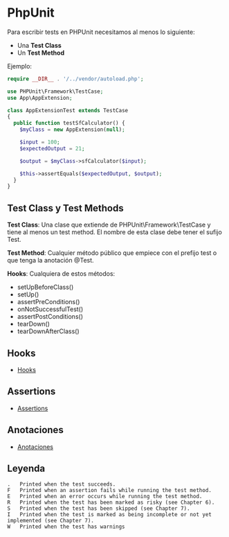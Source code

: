 # PhpUnit

Para escribir tests en PHPUnit necesitamos al menos lo siguiente:

- Una **Test Class**
- Un **Test Method**

Ejemplo:

```php
require __DIR__ . '/../vendor/autoload.php';

use PHPUnit\Framework\TestCase;
use App\AppExtension;

class AppExtensionTest extends TestCase 
{
  public function testSfCalculator() {
    $myClass = new AppExtension(null);

    $input = 100;
    $expectedOutput = 21;

    $output = $myClass->sfCalculator($input);

    $this->assertEquals($expectedOutput, $output);
  }
}
```

## Test Class y Test Methods

**Test Class**: Una clase que extiende de PHPUnit\Framework\TestCase y tiene al menos un test method. El nombre de esta clase debe tener el sufijo Test.

**Test Method**: Cualquier método público que empiece con el prefijo test o que tenga la anotación @Test.

**Hooks**: Cualquiera de estos métodos:

- setUpBeforeClass()
- setUp()
- assertPreConditions()
- onNotSuccessfulTest()
- assertPostConditions()
- tearDown()
- tearDownAfterClass()

## Hooks

- [Hooks](./phpunit_hooks.md)

## Assertions

- [Assertions](./assertions.md)

## Anotaciones

- [Anotaciones](./anotaciones.md)

## Leyenda

```
.   Printed when the test succeeds.
F   Printed when an assertion fails while running the test method.
E   Printed when an error occurs while running the test method.
R   Printed when the test has been marked as risky (see Chapter 6).
S   Printed when the test has been skipped (see Chapter 7).
I   Printed when the test is marked as being incomplete or not yet implemented (see Chapter 7).
W   Printed when the test has warnings
```
